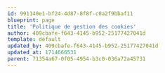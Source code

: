```yaml
---
id: 991140e1-bf24-4d87-8f8f-c0a2f9bbaf11
blueprint: page
title: 'Politique de gestion des cookies'
author: 409cbafe-f643-4145-b952-25177427041d
template: default
updated_by: 409cbafe-f643-4145-b952-25177427041d
updated_at: 1714666531
parent: 71354a67-0f05-4954-b3c0-036a72a45731
---
```

